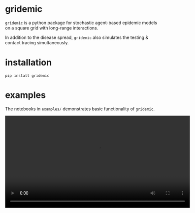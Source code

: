 # gridemic

`gridemic` is a python package for stochastic agent-based epidemic models on a square grid with long-range interactions. 

In addition to the disease spread, `gridemic` also simulates the testing & contact tracing simultaneously. 

# installation

```
pip install gridemic
```

# examples

The notebooks in `examples/` demonstrates basic functionality of `gridemic`. 

<video src='examples/SEIIRT5.mp4' width=600/>

# publications 

D. Scarselli, N. B. Budanur, M. Timme, and B. Hof "Discontinuous epidemic transition due to limited testing", [Nature Communications volume 12, Article number: 2586](https://doi.org/10.1038/s41467-021-22725-9) (2021). [arXiv:2006.08005](https://arxiv.org/abs/2006.08005).
